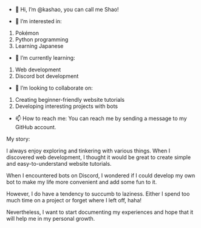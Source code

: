 - 👋 Hi, I’m @kashao, you can call me Shao!

- 👀 I’m interested in:
1. Pokémon
2. Python programming
3. Learning Japanese

- 🌱 I’m currently learning:
1. Web development
2. Discord bot development

- 💞️ I’m looking to collaborate on:
1. Creating beginner-friendly website tutorials
2. Developing interesting projects with bots

- 📫 How to reach me:
You can reach me by sending a message to my GitHub account.

My story:

I always enjoy exploring and tinkering with various things. When I discovered web development, I thought it would be great to create simple and easy-to-understand website tutorials.

When I encountered bots on Discord, I wondered if I could develop my own bot to make my life more convenient and add some fun to it.

However, I do have a tendency to succumb to laziness. Either I spend too much time on a project or forget where I left off, haha!

Nevertheless, I want to start documenting my experiences and hope that it will help me in my personal growth.

<!---
kashao/kashao is a ✨ special ✨ repository because its `README.md` (this file) appears on your GitHub profile.
You can click the Preview link to take a look at your changes.
--->
